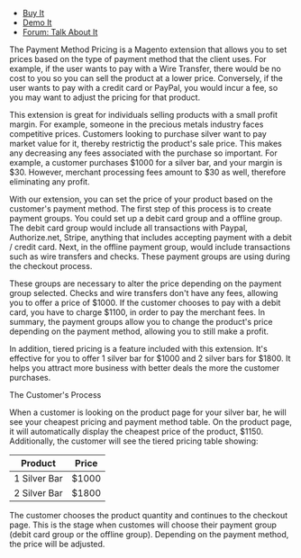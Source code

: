 
 - [Buy It](https://merchantprotocol.com/store/magento-extensions/magento-v1-0/payment-method-pricing.html)
 - [Demo It](http://demo.merchantprotocol.com/M1-payment-method-pricing)
 - [Forum: Talk About It](https://merchantprotocol.com/forums/forum/magento-plugin-forum/payment-method-pricing/)

The Payment Method Pricing is a Magento extension that allows you to set prices based on the type of payment method that the client uses. For example, if the user wants to pay with a Wire Transfer, there would be no cost to you so you can sell the product at a lower price. Conversely, if the user wants to pay with a credit card or PayPal, you would incur a fee, so you may want to adjust the pricing for that product. 

This extension is great for individuals selling products with a small profit margin. For example, someone in the precious metals industry faces competitive prices. Customers looking to purchase silver want to pay market value for it, thereby restrictig the product's sale price. This makes any decreasing any fees associated with the purchase so important. For example, a customer purchases $1000 for a silver bar, and your margin is $30. However, merchant processing fees amount to $30 as well, therefore eliminating any profit. 

With our extension, you can set the price of your product based on the customer's payment method. The first step of this process is to create payment groups. You could set up a debit card group and a offline group. The debit card group would include all transactions with Paypal, Authorize.net, Stripe, anything that includes accepting payment with a debit / credit card. Next, in the offline payment group, would include transactions such as wire transfers and checks. These payment groups are using during the checkout process. 

These groups are necessary to alter the price depending on the payment group selected. Checks and wire transfers don't have any fees, allowing you to offer a price of $1000. If the customer chooses to pay with a debit card, you have to charge $1100, in order to pay the merchant fees. In summary, the payment groups allow you to change the product's price depending on the payment method, allowing you to still make a profit. 

In addition, tiered pricing is a feature included with this extension. It's effective for you to offer 1 silver bar for $1000 and 2 silver bars for $1800. It helps you attract more business with better deals the more the customer purchases. 

The Customer's Process

When a customer is looking on the product page for your silver bar, he will see your cheapest pricing and payment method table. On the product page, it will automatically display the cheapest price of the product, $1150. Additionally, the customer will see the tiered pricing table showing:

Product | Price
--------|------
1 Silver Bar | $1000
2 Silver Bar | $1800

The customer chooses the product quantity and continues to the checkout page. This is the stage when customes will choose their payment group (debit card group or the offline group). Depending on the payment method, the price will be adjusted. 

